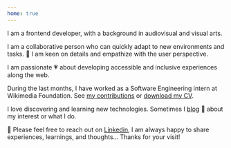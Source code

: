 ```yaml
---
home: true
---
```


<div class="about">
<p>
I am a frontend developer, with a background in audiovisual and visual arts.
</p>
<p>
I am a collaborative person who can quickly adapt to new environments and tasks. <span role='img' aria-label='eyes'>👀</span> I am keen on details and empathize with the user perspective.
</p>
<p>
I am passionate <span role='img' aria-label='heart'>💗</span> about developing accessible and inclusive experiences along the web.
</p>

<p>
During the last months, I have worked as a Software Engineering intern at Wikimedia Foundation. See <a href="https://github.com/wikimedia/mediawiki-extensions-GrowthExperiments/commits?author=vivitt" target='_blank'>my contributions</a> or <a href="/cv-viviana-yanez-2023.pdf" target="_blank" >download my CV</a>.
</p>
I love discovering and learning new technologies. Sometimes I <a href="/blog/">blog</a> <span role='img' aria-label='notebook'>📓</span> about my interest or what I do.
<p>
<span role='img' aria-label='message'>💌</span> Please feel free to reach out on <a href="https://www.linkedin.com/in/viviana-yanez/" target='_blank'>Linkedin</a>, I am always happy to share experiences, learnings, and thoughts... Thanks for your visit!
</p>
</div>
